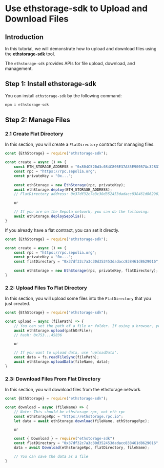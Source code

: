 
# Use ethstorage-sdk to Upload and Download Files

## Introduction

In this tutorial, we will demonstrate how to upload and download files using the [**ethstorage-sdk**](https://github.com/ethstorage/ethstorage-sdk) tool.

The `ethstorage-sdk` provides APIs for file upload, download, and management.

## Step 1: Install ethstorage-sdk

You can install `ethstorage-sdk` by the following command:

```sh
npm i ethstorage-sdk
```

## Step 2: Manage Files

### 2.1 Create Flat Directory

In this section, you will create a `FlatDirectory` contract for managing files.

```js
const {EthStorage} = require("ethstorage-sdk");

const create = async () => {
    const ETH_STORAGE_ADDRESS = "0x804C520d3c084C805E37A35E90057Ac32831F96f";
    const rpc = "https://rpc.sepolia.org";
    const privateKey = "0x...";
 
    const ethStorage = new EthStorage(rpc, privateKey);
    await ethStorage.deploy(ETH_STORAGE_ADDRESS);
    // FlatDirectory address: 0x37df32c7a3c30d352453dadacc838461d8629016

    or

    // If you are on the Sepola network, you can do the following:
    await ethStorage.deploySepolia();
}
```

If you already have a flat contract, you can set it directly.

```js
const {EthStorage} = require("ethstorage-sdk");

const create = async () => {
    const rpc = "https://rpc.sepolia.org";
    const privateKey = "0x...";
    const flatDirectory = "0x37df32c7a3c30d352453dadacc838461d8629016";
 
    const ethStorage = new EthStorage(rpc, privateKey, flatDirectory);
}
```


### 2.2: Upload Files To Flat Directory

In this section, you will upload some files into the `FlatDirectory` that you just created.

```js
const {EthStorage} = require("ethstorage-sdk");

const upload = async (filePath) => {
    // You can set the path of a file or folder. If using a browser, you can specify the file object selected by the 'input'.
    await ethStorage.upload(pathOrFile);
    // hash: 0x753...45836

    or

    // If you want to upload data, use 'uploadData'.
    const data = fs.readFileSync(filePath);
    await ethStorage.uploadData(fileName, data);
}
```


### 2.3: Download Files From Flat Directory

In this section, you will download files from the ethstorage network.

```js
const {EthStorage} = require("ethstorage-sdk");

const download = async (fileName) => {
    // Note: This should be ethstorage rpc, not eth rpc
    const ethStorageRpc = "https://ethstorage.rpc.io";
    let data = await ethStorage.download(fileName, ethStorageRpc);

    or

    const { Download } = require("ethstorage-sdk")
    const flatDirectory = "0x37df32c7a3c30d352453dadacc838461d8629016";
    data = await Download(ethstorageRpc, flatDirectory, fileName);

    // You can save the data as a file
}
```

